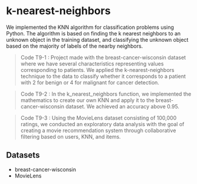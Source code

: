 # **k-nearest-neighbors**

We implemented the KNN algorithm for classification problems using Python. The algorithm is based on finding the k nearest neighbors to an unknown object in the training dataset, and classifying the unknown object based on the majority of labels of the nearby neighbors.



> Code T9-1 : Project made with the breast-cancer-wisconsin dataset where we have several characteristics representing values corresponding to patients. We applied the k-nearest-neighbors technique to the data to classify whether it corresponds to a patient with 2 for benign or 4 for malignant for cancer detection. 


> Code T9-2 : In the k_nearest_neighbors function, we implemented the mathematics to create our own KNN and apply it to the breast-cancer-wisconsin dataset. We achieved an accuracy above 0.95.

> Code T9-3 : Using the MovieLens dataset consisting of 100,000 ratings, we conducted an exploratory data analysis with the goal of creating a movie recommendation system through collaborative filtering based on users, KNN, and items.


## **Datasets**
*   breast-cancer-wisconsin
*   MovieLens 

